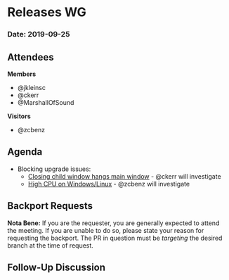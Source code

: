 # Releases WG

### Date: 2019-09-25

## Attendees

**Members**
* @jkleinsc
* @ckerr
* @MarshallOfSound


**Visitors**
* @zcbenz

## Agenda
* Blocking upgrade issues:
    * [Closing child window hangs main window](https://github.com/electron/electron/issues/20086) - @ckerr will investigate
    * [High CPU on Windows/Linux](https://github.com/electron/electron/issues/20233) - @zcbenz will investigate


## Backport Requests

**Nota Bene:** If you are the requester, you are generally expected to attend the meeting. If you are unable to do so, please state your reason for requesting the backport. The PR in question must be _targeting_ the desired branch at the time of request.

## Follow-Up Discussion
